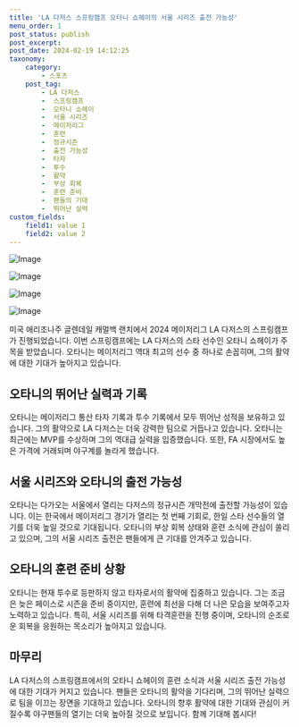 ```yaml
---
title: 'LA 다저스 스프링캠프 오타니 쇼헤이의 서울 시리즈 출전 가능성'
menu_order: 1
post_status: publish
post_excerpt: 
post_date: 2024-02-19 14:12:25
taxonomy:
    category:
        - 스포츠
    post_tag:
        - LA 다저스
        -  스프링캠프
        -  오타니 쇼헤이
        -  서울 시리즈
        -  메이저리그
        -  훈련
        -  정규시즌
        -  출전 가능성
        -  타자
        -  투수
        -  활약
        -  부상 회복
        -  훈련 준비
        -  팬들의 기대
        -  뛰어난 실력
custom_fields:
    field1: value 1
    field2: value 2
---
```


![Image](https://imgnews.pstatic.net/image/109/2024/02/19/0005020317_001_20240219114103280.jpg?type=w647)

![Image](https://imgnews.pstatic.net/image/109/2024/02/19/0005020317_002_20240219114103308.jpg?type=w647)

![Image](https://imgnews.pstatic.net/image/109/2024/02/19/0005020317_003_20240219114103322.jpg?type=w647)

![Image](https://imgnews.pstatic.net/image/109/2024/02/19/0005020317_004_20240219114103332.jpg?type=w647)

미국 애리조나주 글렌데일 캐멀백 랜치에서 2024 메이저리그 LA 다저스의 스프링캠프가 진행되었습니다. 이번 스프링캠프에는 LA 다저스의 스타 선수인 오타니 쇼헤이가 주목을 받았습니다. 오타니는 메이저리그 역대 최고의 선수 중 하나로 손꼽히며, 그의 활약에 대한 기대가 높아지고 있습니다.
## 오타니의 뛰어난 실력과 기록
오타니는 메이저리그 통산 타자 기록과 투수 기록에서 모두 뛰어난 성적을 보유하고 있습니다. 그의 활약으로 LA 다저스는 더욱 강력한 팀으로 거듭나고 있습니다. 오타니는 최근에는 MVP를 수상하며 그의 역대급 실력을 입증했습니다. 또한, FA 시장에서도 높은 가격에 거래되며 야구계를 놀라게 했습니다.
## 서울 시리즈와 오타니의 출전 가능성
오타니는 다가오는 서울에서 열리는 다저스의 정규시즌 개막전에 출전할 가능성이 있습니다. 이는 한국에서 메이저리그 경기가 열리는 첫 번째 기회로, 한일 스타 선수들의 열기를 더욱 높일 것으로 기대됩니다. 오타니의 부상 회복 상태와 훈련 소식에 관심이 쏠리고 있으며, 그의 서울 시리즈 출전은 팬들에게 큰 기대를 안겨주고 있습니다.
## 오타니의 훈련 준비 상황
오타니는 현재 투수로 등판하지 않고 타자로서의 활약에 집중하고 있습니다. 그는 조금은 늦은 페이스로 시즌을 준비 중이지만, 훈련에 최선을 다해 더 나은 모습을 보여주고자 노력하고 있습니다. 특히, 서울 시리즈를 위해 타격훈련을 진행 중이며, 오타니의 순조로운 회복을 응원하는 목소리가 높아지고 있습니다.
## 마무리
LA 다저스의 스프링캠프에서의 오타니 쇼헤이의 훈련 소식과 서울 시리즈 출전 가능성에 대한 기대가 커지고 있습니다. 팬들은 오타니의 활약을 기다리며, 그의 뛰어난 실력으로 팀을 이끄는 장면을 기대하고 있습니다. 오타니의 향후 활약에 대한 기대와 관심이 커질수록 야구팬들의 열기는 더욱 높아질 것으로 보입니다. 함께 기대해 봅시다!
